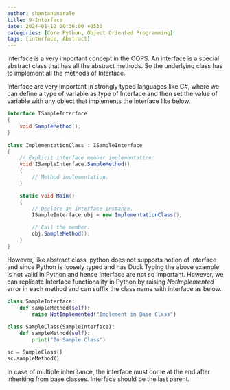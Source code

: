 ```yaml
---
author: shantanunarale
title: 9-Interface
date: 2024-01-12 00:36:00 +0530
categories: [Core Python, Object Oriented Programming]
tags: [interface, Abstract]
---
```


Interface is a very important concept in the OOPS. An interface is a special abstract class that has all the abstract methods. So the underlying class has to implement all the methods of Interface.

Interface are very important in strongly typed languages like C#, where we can define a type of variable as type of Interface and then set the value of variable with any object that implements the interface like below.

```C#
interface ISampleInterface
{
    void SampleMethod();
}

class ImplementationClass : ISampleInterface
{
    // Explicit interface member implementation:
    void ISampleInterface.SampleMethod()
    {
        // Method implementation.
    }

    static void Main()
    {
        // Declare an interface instance.
        ISampleInterface obj = new ImplementationClass();

        // Call the member.
        obj.SampleMethod();
    }
}
```

However, like abstract class, python does not supports notion of interface and since Python is loosely typed and has Duck Typing the above example is not valid in Python and hence Interface are not so important. However, we can replicate Interface functionality in Python by raising *NotImplemented* error in each method and can suffix the class name with interface as below.

```Python
class SampleInterface:
    def sampleMethod(self):
        raise NotImplemented("Implement in Base Class")
    
class SampleClass(SampleInterface):
    def sampleMethod(self):
        print("In Sample Class")

sc = SampleClass()
sc.sampleMethod()
```

In case of multiple inheritance, the interface must come at the end after inheriting from base classes. Interface should be the last parent.